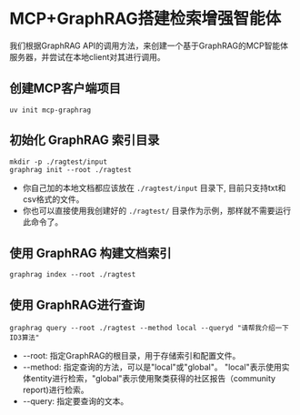 # MCP+GraphRAG搭建检索增强智能体
我们根据GraphRAG API的调用方法，来创建一个基于GraphRAG的MCP智能体服务器，并尝试在本地client对其进行调用。



## 创建MCP客户端项目
```
uv init mcp-graphrag
```


## 初始化 GraphRAG 索引目录
```
mkdir -p ./ragtest/input
graphrag init --root ./ragtest
```
- 你自己加的本地文档都应该放在 `./ragtest/input` 目录下, 目前只支持txt和csv格式的文件。
- 你也可以直接使用我创建好的 `./ragtest/` 目录作为示例，那样就不需要运行此命令了。


## 使用 GraphRAG 构建文档索引
```
graphrag index --root ./ragtest
```



## 使用 GraphRAG进行查询
```
graphrag query --root ./ragtest --method local --queryd "请帮我介绍一下ID3算法"
```
- --root: 指定GraphRAG的根目录，用于存储索引和配置文件。
- --method: 指定查询的方法，可以是"local"或"global"。 "local"表示使用实体entity进行检索，"global"表示使用聚类获得的社区报告（community report)进行检索。
- --query: 指定要查询的文本。
